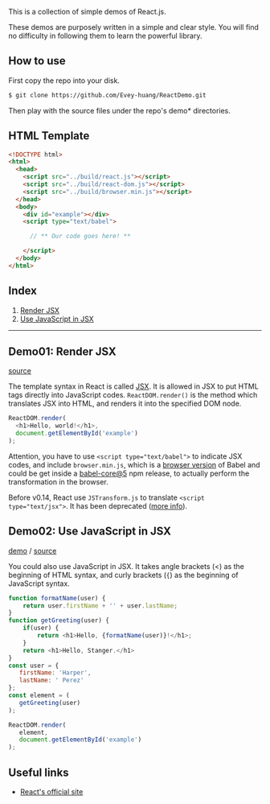 This is a collection of simple demos of React.js.

These demos are purposely written in a simple and clear style. You will find no difficulty in following them to learn the powerful library.

## How to use

First copy the repo into your disk.

```bash
$ git clone https://github.com/Evey-huang/ReactDemo.git
```

Then play with the source files under the repo's demo* directories.

## HTML Template

```html
<!DOCTYPE html>
<html>
  <head>
    <script src="../build/react.js"></script>
    <script src="../build/react-dom.js"></script>
    <script src="../build/browser.min.js"></script>
  </head>
  <body>
    <div id="example"></div>
    <script type="text/babel">

      // ** Our code goes here! **

    </script>
  </body>
</html>
```

## Index

1. [Render JSX](https://github.com/Evey-huang/ReactDemo/blob/master/demo/helloworld.html)
1. [Use JavaScript in JSX](https://github.com/Evey-huang/ReactDemo/blob/master/demo/hello.html)

---

## Demo01: Render JSX

[source](https://github.com/Evey-huang/ReactDemo/blob/master/demo/helloworld.html)

The template syntax in React is called [JSX](http://facebook.github.io/react/docs/displaying-data.html#jsx-syntax). It is allowed in JSX to put HTML tags directly into JavaScript codes. `ReactDOM.render()` is the method which translates JSX into HTML, and renders it into the specified DOM node.

```js
ReactDOM.render(
  <h1>Hello, world!</h1>,
  document.getElementById('example')
);
```

Attention, you have to use `<script type="text/babel">` to indicate JSX codes, and include `browser.min.js`, which is a [browser version](https://babeljs.io/docs/usage/browser/) of Babel and could be get inside a [babel-core@5](https://www.npmjs.com/package/babel-core) npm release, to actually perform the transformation in the browser.

Before v0.14, React use `JSTransform.js` to translate `<script type="text/jsx">`. It has been deprecated ([more info](https://facebook.github.io/react/blog/2015/06/12/deprecating-jstransform-and-react-tools.html)).

## Demo02: Use JavaScript in JSX

[demo](http://ruanyf.github.io/react-demos/demo02/) / [source](https://github.com/ruanyf/react-demos/blob/master/demo02/index.html)

You could also use JavaScript in JSX. It takes angle brackets (&lt;) as the beginning of HTML syntax, and curly brackets (`{`) as the beginning of JavaScript syntax.

```js
function formatName(user) {
    return user.firstName + '' + user.lastName;
}
function getGreeting(user) {
    if(user) {
        return <h1>Hello, {formatName(user)}!</h1>;
    }
    return <h1>Hello, Stanger.</h1>
}
const user = {
   firstName: 'Harper',
   lastName: ' Perez'
};
const element = (
   getGreeting(user)
);

ReactDOM.render(
   element,
   document.getElementById('example')
);
```



## Useful links

- [React's official site](http://facebook.github.io/react)
